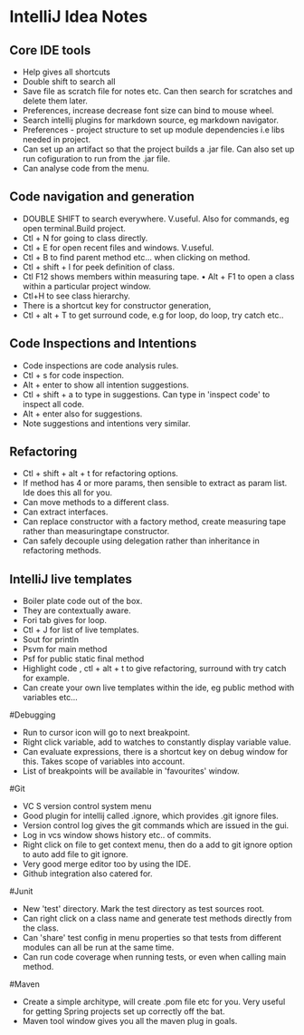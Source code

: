 # IntelliJ Idea Notes

## Core IDE tools
* Help gives all shortcuts
* Double shift to search all
* Save file as scratch file for notes etc.  Can then search for scratches and delete them later.
* Preferences, increase decrease font size can bind to mouse wheel.
* Search intellij plugins for markdown source, eg markdown navigator.
* Preferences - project structure to set up module dependencies i.e libs needed in project.
* Can set up an artifact so that the project builds a .jar file.  Can also set up run cofiguration to run from the .jar file. 
* Can analyse code from the menu.

## Code navigation and generation
* DOUBLE SHIFT to search everywhere. V.useful. Also for commands, eg open terminal.Build project.
* Ctl + N for going to class directly.
* Ctl + E for open recent files and windows.  V.useful.
* Ctl + B to find parent method etc... when clicking on method.
* Ctl + shift + l for peek definition of class.
* Ctl F12 shows members within measuring tape.
• Alt + F1 to open a class within a particular project window.
* Ctl+H to see class hierarchy.
* There is a shortcut key for constructor generation,
* Ctl + alt + T  to get surround code, e.g for loop, do loop, try catch etc..

## Code Inspections and Intentions
* Code inspections are code analysis rules.
* Ctl + s for code inspection.
* Alt + enter to show all intention suggestions.
* Ctl + shift + a  to type in suggestions.  Can type in 'inspect code' to inspect all code.
* Alt + enter also for suggestions.
* Note suggestions and intentions very similar.

## Refactoring
* Ctl + shift + alt + t  for refactoring options.
* If method has 4 or more params, then sensible to extract as param list. Ide does this all for you.
* Can move methods to a different class.
* Can extract interfaces.
* Can replace constructor with a factory method, create measuring tape rather than measuringtape constructor.
* Can safely decouple using delegation rather than inheritance in refactoring methods.

## IntelliJ live templates
* Boiler plate code out of the box.
* They are contextually aware.
* Fori tab gives for loop.
* Ctl + J for list of live templates.
* Sout for println
* Psvm  for main method
* Psf for public static final method
* Highlight code , ctl + alt + t to give refactoring, surround with try catch for example.
* Can create your own live templates within the ide, eg public method with variables etc...

#Debugging
* Run to cursor icon will go to next breakpoint.
* Right click variable, add to watches to constantly display variable value. 
* Can evaluate expressions, there is a shortcut key on debug window for this.  Takes scope of variables into account.
* List of breakpoints will be available in 'favourites' window.

#Git
* VC S version control system menu
* Good plugin for intellij called .ignore, which provides .git ignore files.
* Version control log gives the git commands which are issued in the gui.
* Log in vcs window shows history etc.. of commits.
* Right click on file to get context menu, then do a add to git ignore option to auto add file to git ignore.
* Very good merge editor too by using the IDE.
* Github integration also catered for.

#Junit
* New 'test' directory.  Mark the test directory as test sources root.
* Can right click on a class name and generate test methods directly from the class.
* Can 'share' test config in menu properties so that tests from different modules can all be run at the same time.
* Can run code coverage when running tests, or even when calling main method. 

#Maven
* Create a simple architype, will create .pom file etc for you. Very useful for getting Spring projects set up correctly off the bat.
* Maven tool window gives you all the maven plug in goals. 


